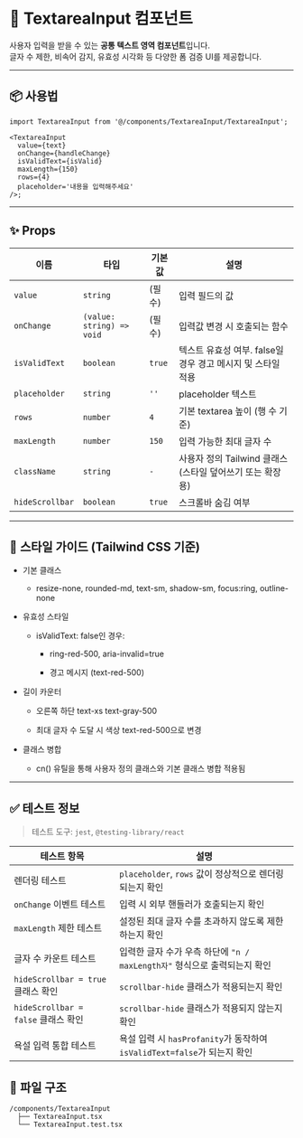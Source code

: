 # 📝 TextareaInput 컴포넌트

사용자 입력을 받을 수 있는 **공통 텍스트 영역 컴포넌트**입니다.  
글자 수 제한, 비속어 감지, 유효성 시각화 등 다양한 폼 검증 UI를 제공합니다.

---

## 📦 사용법

```tsx
import TextareaInput from '@/components/TextareaInput/TextareaInput';

<TextareaInput
  value={text}
  onChange={handleChange}
  isValidText={isValid}
  maxLength={150}
  rows={4}
  placeholder='내용을 입력해주세요'
/>;
```

---

## ✨ Props

| 이름            | 타입                      | 기본값 | 설명                                                        |
| --------------- | ------------------------- | ------ | ----------------------------------------------------------- |
| `value`         | `string`                  | (필수) | 입력 필드의 값                                              |
| `onChange`      | `(value: string) => void` | (필수) | 입력값 변경 시 호출되는 함수                                |
| `isValidText`   | `boolean`                 | `true` | 텍스트 유효성 여부. false일 경우 경고 메시지 및 스타일 적용 |
| `placeholder`   | `string`                  | `''`   | placeholder 텍스트                                          |
| `rows`          | `number`                  | `4`    | 기본 textarea 높이 (행 수 기준)                             |
| `maxLength`     | `number`                  | `150`  | 입력 가능한 최대 글자 수                                    |
| `className`     | `string`                  | `-`    | 사용자 정의 Tailwind 클래스 (스타일 덮어쓰기 또는 확장용)   |
| `hideScrollbar` | `boolean`                 | `true` | 스크롤바 숨김 여부                                          |

---

## 🎨 스타일 가이드 (Tailwind CSS 기준)

- 기본 클래스

  - resize-none, rounded-md, text-sm, shadow-sm, focus:ring, outline-none

- 유효성 스타일

  - isValidText: false인 경우:

    - ring-red-500, aria-invalid=true

    - 경고 메시지 (text-red-500)

- 길이 카운터

  - 오른쪽 하단 text-xs text-gray-500

  - 최대 글자 수 도달 시 색상 text-red-500으로 변경

- 클래스 병합

  - cn() 유틸을 통해 사용자 정의 클래스와 기본 클래스 병합 적용됨

---

## ✅ 테스트 정보

> 테스트 도구: `jest`, `@testing-library/react`

| 테스트 항목                         | 설명                                                                      |
| ----------------------------------- | ------------------------------------------------------------------------- |
| 렌더링 테스트                       | `placeholder`, `rows` 값이 정상적으로 렌더링되는지 확인                   |
| `onChange` 이벤트 테스트            | 입력 시 외부 핸들러가 호출되는지 확인                                     |
| `maxLength` 제한 테스트             | 설정된 최대 글자 수를 초과하지 않도록 제한하는지 확인                     |
| 글자 수 카운트 테스트               | 입력한 글자 수가 우측 하단에 `"n / maxLength자"` 형식으로 출력되는지 확인 |
| `hideScrollbar = true` 클래스 확인  | `scrollbar-hide` 클래스가 적용되는지 확인                                 |
| `hideScrollbar = false` 클래스 확인 | `scrollbar-hide` 클래스가 적용되지 않는지 확인                            |
| 욕설 입력 통합 테스트               | 욕설 입력 시 `hasProfanity`가 동작하여 `isValidText=false`가 되는지 확인  |

## 📁 파일 구조

```
/components/TextareaInput
  ├── TextareaInput.tsx
  └── TextareaInput.test.tsx
```
